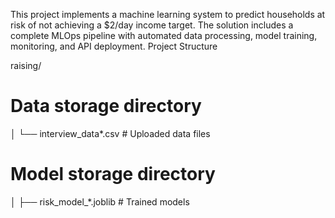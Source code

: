 This project implements a machine learning system to predict households at risk of not achieving a $2/day income target. The solution includes a complete MLOps pipeline with automated data processing, model training, monitoring, and API deployment.
Project Structure

raising/
 # Data storage directory
│   └── interview_data*.csv    # Uploaded data files
 # Model storage directory
│   ├── risk_model_*.joblib  # Trained models
